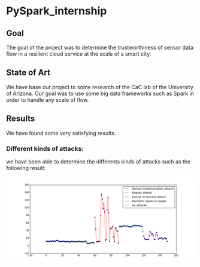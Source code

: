 # PySpark_internship

## Goal

The goal of the project was to determine the trustworthiness of sensor data flow in a resilient cloud service at the scale of a smart city.


## State of Art

We have base our project to some research of the CaC lab of the University of Arizona.
Our goal was to use some big data frameworks such as Spark in order to handle any scale of flow.

## Results

We have found some very satisfying results.

### Different kinds of attacks:

we have been able to determine the differents kinds of attacks such as the following result:

![alt text](https://github.com/EnzoTheBrown/PySpark_internship/blob/master/TEMPERATURE_ATTACKS/data/attacks_comparizon.png)

